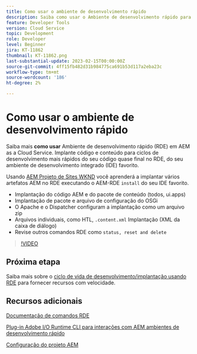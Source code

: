 ```yaml
---
title: Como usar o ambiente de desenvolvimento rápido
description: Saiba como usar o Ambiente de desenvolvimento rápido para implantar código e conteúdo do computador local.
feature: Developer Tools
version: Cloud Service
topic: Development
role: Developer
level: Beginner
jira: KT-11862
thumbnail: KT-11862.png
last-substantial-update: 2023-02-15T00:00:00Z
source-git-commit: 4ff15fb482d31b984775ca691b53d117a2eba23c
workflow-type: tm+mt
source-wordcount: '186'
ht-degree: 2%

---
```



# Como usar o ambiente de desenvolvimento rápido

Saiba mais **como usar** Ambiente de desenvolvimento rápido (RDE) em AEM as a Cloud Service. Implante código e conteúdo para ciclos de desenvolvimento mais rápidos do seu código quase final no RDE, do seu ambiente de desenvolvimento integrado (IDE) favorito.

Usando [AEM Projeto de Sites WKND](https://github.com/adobe/aem-guides-wknd#aem-wknd-sites-project) você aprenderá a implantar vários artefatos AEM no RDE executando o AEM-RDE `install` do seu IDE favorito.

- Implantação do código AEM e do pacote de conteúdo (todos, ui.apps)
- Implantação de pacote e arquivo de configuração do OSGi
- O Apache e o Dispatcher configuram a implantação como um arquivo zip
- Arquivos individuais, como HTL, `.content.xml` Implantação (XML da caixa de diálogo)
- Revise outros comandos RDE como `status, reset and delete`

>[!VIDEO](https://video.tv.adobe.com/v/3415491/?quality=12&learn=on)

## Próxima etapa

Saiba mais sobre o [ciclo de vida de desenvolvimento/implantação usando RDE](./development-life-cycle.md) para fornecer recursos com velocidade.


## Recursos adicionais

[Documentação de comandos RDE](https://experienceleague.adobe.com/docs/experience-manager-cloud-service/content/implementing/developing/rapid-development-environments.html#rde-cli-commands)

[Plug-in Adobe I/O Runtime CLI para interações com AEM ambientes de desenvolvimento rápido](https://github.com/adobe/aio-cli-plugin-aem-rde#aio-cli-plugin-aem-rde)

[Configuração do projeto AEM](https://experienceleague.adobe.com/docs/experience-manager-learn/getting-started-wknd-tutorial-develop/project-archetype/project-setup.html)
